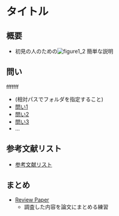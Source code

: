 # タイトル

## 概要
- 初見の人のための![figure1_2](https://github.com/ShunKishimoto/TMPL-literature-review/assets/129728408/2fbd51af-6b7c-4a7f-8f80-bc079b765642)
簡単な説明

## 問い
fffffff
- (相対パスでフォルダを指定すること)
- [問い1](/src/rev1/README.md) 
- [問い2](/src/rev2/README.md) 
- [問い3](/src/rev3/README.md)
- ...

## 参考文献リスト

- [参考文献リスト](/src/refs/README.md)

## まとめ
- [Review Paper](/survey.md)
  - 調査した内容を論文にまとめる練習
